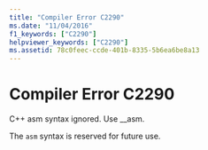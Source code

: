 ```yaml
---
title: "Compiler Error C2290"
ms.date: "11/04/2016"
f1_keywords: ["C2290"]
helpviewer_keywords: ["C2290"]
ms.assetid: 78c0feec-ccde-401b-8335-5b6ea6be8a13
---
```

# Compiler Error C2290

C++ asm syntax ignored. Use __asm.

The `asm` syntax is reserved for future use.